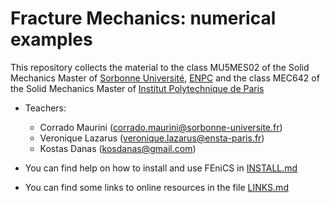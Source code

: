 # Fracture Mechanics: numerical examples

This repository collects the material to the class MU5MES02 of the Solid Mechanics Master of [Sorbonne Université](http://master.spi.sorbonne-universite.fr/fr/mecanique-des-solides-et-des-structures.html), [ENPC](ww.enpc.fr) and the class MEC642 of the Solid Mechanics Master of [Institut Polytechnique de Paris](https://www.ip-paris.fr)

* Teachers:

    * Corrado Maurini (corrado.maurini@sorbonne-universite.fr)
    * Veronique Lazarus (veronique.lazarus@ensta-paris.fr)
    * Kostas Danas (kosdanas@gmail.com)
    
* You can find help on how to install and use FEniCS in [INSTALL.md](INSTALL.md)

* You can find some links to online resources in the file [LINKS.md](LINKS.md)
